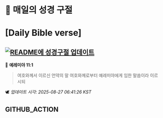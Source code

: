 # 🙏 매일의 성경 구절
# [Daily Bible verse]
## [![README에 성경구절 업데이트](https://github.com/DONGSUKA/first_test/actions/workflows/update-readme-bible.yml/badge.svg)](https://github.com/DONGSUKA/first_test/actions/workflows/update-readme-bible.yml)
<!-- START_BIBLE_VERSE -->
📖 **예레미야 11:1**
> 여호와께서 이르신 언약의 말 여호와께로부터 예레미야에게 임한 말씀이라 이르시되

🕊️ _업데이트 시각: 2025-08-27 06:41:26 KST_
  <!-- END_BIBLE_VERSE -->
## GITHUB_ACTION
